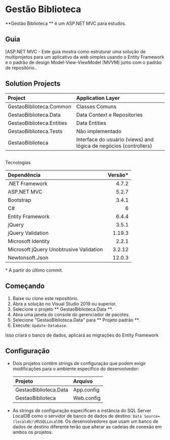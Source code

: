 # Gestão Biblioteca 

**Gestão Biblioteca ** é um ASP.NET MVC para estudos.

## Guia

[ASP.NET MVC - Este guia mostra como estruturar uma solução de multiprojetos para um aplicativo da web simples usando o Entity Framework e o padrão de design Model-View-ViewModel (MVVM) junto com o padrão de repositório..


## Solution Projects

| Project | Application Layer |
| :--- | :--- |
| GestaoBiblioteca.Common | Classes Comuns |
| GestaoBiblioteca.Data | Data Context e Repositories |
| GestaoBiblioteca.Entities | Data Entities |
| GestaoBiblioteca.Tests | Não implementado |
| GestaoBiblioteca| Interface do usuário (views) and lógica de negócios  (controllers) |

## 
Tecnologias

| Dependência | Versão*
| :--- | ---:
| .NET Framework | 4.7.2
| ASP.NET MVC | 5.2.7
| Bootstrap | 3.4.1
| C# | 6
| Entity Framework | 6.4.4
| jQuery | 3.5.1
| jQuery Validation | 1.19.3
| Microsoft Identity | 2.2.1
| Microsoft jQuery Unobtrusive Validation | 3.2.12
| Newtonsoft.Json | 12.0.3

&ast; A partir do último commit.

## Começando

1. Baixe ou clone este repositório.
1. Abra a solução no Visual Studio 2019 ou superior.
1. Selecione o projeto ** GestaoBiblioteca.Data **.
1. Abra uma janela do console do gerenciador de pacotes.
1. Selecione "GestaoBiblioteca.Data" para ** Projeto padrão **.
1. Execute: `Update-Database`.

Isso criará o banco de dados, aplicará as migrações do Entity Framework 

## Configuração

* Dois projetos contêm strings de configuração que podem exigir modificações para o ambiente específico do desenvolvedor:

    | Projeto | Arquivo
    | :--- | :---
    | GestaoBiblioteca.Data | App.config
    | GestaoBiblioteca | Web.config

* As strings de configuração especificam a instância do SQL Server LocalDB como o servidor de banco de dados de destino: `Data Source=(localdb)\MSSQLLocalDB`. Os desenvolvedores que usam um banco de dados de destino diferente terão que alterar as cadeias de conexão em ambos os projetos.

